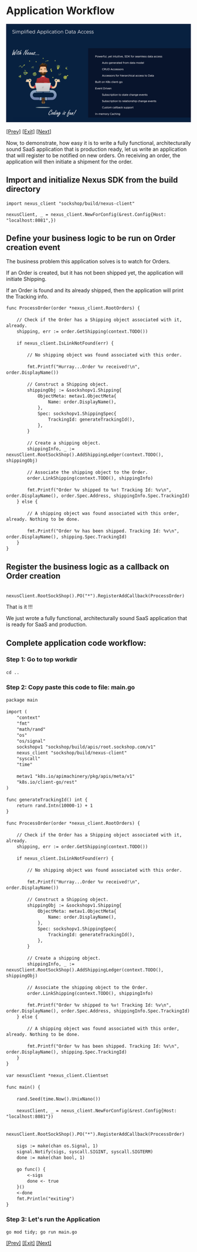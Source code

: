 # Application Workflow

![AppAccess](../images/Playground-13-App-Access.png)

[[Prev]](Playground-SockShop-Access-Datamodel-API.md) [[Exit]](../../README.md) [[Next]](Playground-SockShop-App-Test.md)

Now, to demonstrate, how easy it is to write a fully functional, architecturally sound SaaS application that is production ready, let us write an application that will register to be notified on new orders. On receiving an order, the application will then initiate a shipment for the order.

## Import and initialize Nexus SDK from the build directory

```
import nexus_client "sockshop/build/nexus-client"
```

```
nexusClient, _ = nexus_client.NewForConfig(&rest.Config{Host: "localhost:8081",})
```

## Define your business logic to be run on Order creation event

The business problem this application solves is to watch for Orders.

If an Order is created, but it has not been shipped yet, the application will initiate Shipping.

If an Order is found and its already shipped, then the application will print the Tracking info.

```
func ProcessOrder(order *nexus_client.RootOrders) {

	// Check if the Order has a Shipping object associated with it, already.
	shipping, err := order.GetShipping(context.TODO())

	if nexus_client.IsLinkNotFound(err) {

		// No shipping object was found associated with this order.

		fmt.Printf("Hurray...Order %v received!\n", order.DisplayName())

		// Construct a Shipping object.
		shippingObj := &sockshopv1.Shipping{
			ObjectMeta: metav1.ObjectMeta{
				Name: order.DisplayName(),
			},
			Spec: sockshopv1.ShippingSpec{
				TrackingId: generateTrackingId(),
			},
		}

		// Create a shipping object.
		shippingInfo, _ := nexusClient.RootSockShop().AddShippingLedger(context.TODO(), shippingObj)

		// Associate the shipping object to the Order.
		order.LinkShipping(context.TODO(), shippingInfo)

		fmt.Printf("Order %v shipped to %v! Tracking Id: %v\n", order.DisplayName(), order.Spec.Address, shippingInfo.Spec.TrackingId)
	} else {

		// A shipping object was found associated with this order, already. Nothing to be done.

		fmt.Printf("Order %v has been shipped. Tracking Id: %v\n", order.DisplayName(), shipping.Spec.TrackingId)
	}
}

```
## Register the business logic as a callback on Order creation

```
	nexusClient.RootSockShop().PO("*").RegisterAddCallback(ProcessOrder)
```

That is it !!!

We just wrote a fully functional, architecturally sound SaaS application that is ready for SaaS and production.

## Complete application code workflow:

### Step 1: Go to top workdir
```
cd ..
```

### Step 2: Copy paste this code to file: main.go

```
package main

import (
	"context"
	"fmt"
	"math/rand"
	"os"
	"os/signal"
	sockshopv1 "sockshop/build/apis/root.sockshop.com/v1"
	nexus_client "sockshop/build/nexus-client"
	"syscall"
	"time"

	metav1 "k8s.io/apimachinery/pkg/apis/meta/v1"
	"k8s.io/client-go/rest"
)

func generateTrackingId() int {
	return rand.Intn(10000-1) + 1
}

func ProcessOrder(order *nexus_client.RootOrders) {

	// Check if the Order has a Shipping object associated with it, already.
	shipping, err := order.GetShipping(context.TODO())

	if nexus_client.IsLinkNotFound(err) {

		// No shipping object was found associated with this order.

		fmt.Printf("Hurray...Order %v received!\n", order.DisplayName())

		// Construct a Shipping object.
		shippingObj := &sockshopv1.Shipping{
			ObjectMeta: metav1.ObjectMeta{
				Name: order.DisplayName(),
			},
			Spec: sockshopv1.ShippingSpec{
				TrackingId: generateTrackingId(),
			},
		}

		// Create a shipping object.
		shippingInfo, _ := nexusClient.RootSockShop().AddShippingLedger(context.TODO(), shippingObj)

		// Associate the shipping object to the Order.
		order.LinkShipping(context.TODO(), shippingInfo)

		fmt.Printf("Order %v shipped to %v! Tracking Id: %v\n", order.DisplayName(), order.Spec.Address, shippingInfo.Spec.TrackingId)
	} else {

		// A shipping object was found associated with this order, already. Nothing to be done.

		fmt.Printf("Order %v has been shipped. Tracking Id: %v\n", order.DisplayName(), shipping.Spec.TrackingId)
	}
}

var nexusClient *nexus_client.Clientset

func main() {

	rand.Seed(time.Now().UnixNano())

	nexusClient, _ = nexus_client.NewForConfig(&rest.Config{Host: "localhost:8081"})

	nexusClient.RootSockShop().PO("*").RegisterAddCallback(ProcessOrder)

	sigs := make(chan os.Signal, 1)
	signal.Notify(sigs, syscall.SIGINT, syscall.SIGTERM)
	done := make(chan bool, 1)

	go func() {
		<-sigs
		done <- true
	}()
	<-done
	fmt.Println("exiting")
}

```
### Step 3: Let's run the Application

```
go mod tidy; go run main.go
```


[[Prev]](Playground-SockShop-Access-Datamodel-API.md) [[Exit]](../../README.md) [[Next]](Playground-SockShop-App-Test.md)